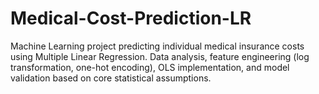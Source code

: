 # Medical-Cost-Prediction-LR
Machine Learning project predicting individual medical insurance costs using Multiple Linear Regression. Data analysis, feature engineering (log transformation, one-hot encoding), OLS implementation, and model validation based on core statistical assumptions.
